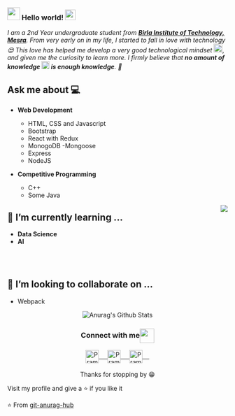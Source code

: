
<!--
**git-anurag-hub/git-anurag-hub** is a ✨ _special_ ✨ repository because its `README.md` (this file) appears on your GitHub profile.

Here are some ideas to get you started:

- 🌱 I’m currently learning ...
- 👯 I’m looking to collaborate on ...
- 🤔 I’m looking for help with ...
- 💬 Ask me about ...
- 📫 How to reach me: ...
- 😄 Pronouns: ...
- ⚡ Fun fact: ...
-->
### <img src="https://github.com/rajput2107/rajput2107/blob/master/Assets/Hi.gif" width="29px"> Hello world!&nbsp;<img src="https://github.com/rajput2107/rajput2107/blob/master/Assets/Earth.gif" width="24px">
<em>I am a 2nd Year undergraduate student from <a href="https://www.bitmesra.ac.in/"><b>Birla Institute of Technology, Mesra</b></a>. From very early on in my life, I started to fall in love with technology 😍 This love has helped me develop a very good technological mindset <img src="https://github.com/rajput2107/rajput2107/blob/master/Assets/PC.gif" height="20px"/>, and given me the curiosity to learn more. I firmly believe that **no amount of knowledge <img src="https://github.com/rajput2107/rajput2107/blob/master/Assets/Rocket.gif" height="18px"> is enough knowledge**. 🧠</em>
 <br/>
## Ask me about :computer:
- **Web Development**
	- HTML, CSS and Javascript 
	- Bootstrap
	- React with Redux 
	- MonogoDB
	-Mongoose
  - Express
  - NodeJS  
  
- **Competitive Programming**
	- C++
	- Some Java

<img align="right" src="https://github.com/rajput2107/rajput2107/blob/master/Assets/Developer.gif"/>



## 🌱 I’m currently learning ...
- **Data Science**
- **AI**
<br/>
  <br/>

## 👯 I’m looking to collaborate on ...
- Webpack


<p align="center">
<img align="center" src="https://github-readme-stats.vercel.app/api?username=git-anurag-hub&&show_icons=true&theme=radical" alt="Anurag's Github Stats">
</p>  

<div align="center">
  <h3 align="center">Connect with me<img align="center" src="https://github.com/rajput2107/rajput2107/blob/master/Assets/Handshake.gif" height="33px" /></h3> 
</div>
<p align="center">
 <a href="https://www.linkedin.com/in/anurag-gupta-40912a198/" target="blank">
  <img align="center" alt="Pramod's LinkedIn" width="30px" src="https://www.vectorlogo.zone/logos/linkedin/linkedin-icon.svg" /> &nbsp; &nbsp;
 </a>
 <a href="https://www.instagram.com/anurag_.gupta/" target="blank">
  <img align="center" alt="Pramod's Instagram" width="30px" src="https://www.vectorlogo.zone/logos/instagram/instagram-icon.svg" /> &nbsp; &nbsp;
 </a>
 <a href="https://twitter.com/guptaanurag121" target="blank">
  <img align="center" alt="Pramod's Twitter" width="30px" src="https://www.vectorlogo.zone/logos/twitter/twitter-official.svg" /> &nbsp; &nbsp;
 </a>
  <br/>
  <br/>
  Thanks for stopping by 😁<br/>
</p>
Visit my profile and give a ⭐️ if you like it</p>

⭐️ From [git-anurag-hub](https://github.com/git-anurag-hub)
